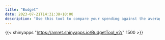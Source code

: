 ```yaml
---
title: "Budget"
date: 2023-07-21T14:31:38+10:00
description: "Use this tool to compare your spending against the average Australian."
---
```


{{< shinyapps "https://amret.shinyapps.io/BudgetTool_v2/" 1500 >}}
